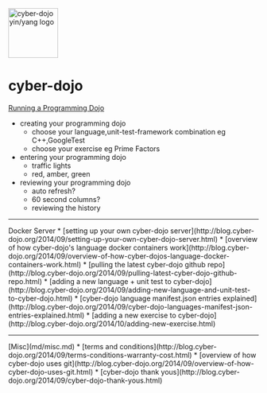 
<img src="https://raw.githubusercontent.com/JonJagger/cyberdojo/master/public/images/home_page_logo.png" alt="cyber-dojo yin/yang logo" width="100px" height="100px"/>

cyber-dojo
==========

[Running a Programming Dojo](md/running-a-dojo.md)
  * creating your programming dojo
    * choose your language,unit-test-framework combination
      eg C++,GoogleTest
    * choose your exercise
      eg Prime Factors
  * entering your programming dojo
    * traffic lights
    * red, amber, green
  * reviewing your programming dojo
    * auto refresh?
    * 60 second columns?
    * reviewing the history

<hr/>
Docker Server
  * [setting up your own cyber-dojo server](http://blog.cyber-dojo.org/2014/09/setting-up-your-own-cyber-dojo-server.html)
  * [overview of how cyber-dojo's language docker containers work](http://blog.cyber-dojo.org/2014/09/overview-of-how-cyber-dojos-language-docker-containers-work.html)
  * [pulling the latest cyber-dojo github repo](http://blog.cyber-dojo.org/2014/09/pulling-latest-cyber-dojo-github-repo.html)
  * [adding a new language + unit test to cyber-dojo](http://blog.cyber-dojo.org/2014/09/adding-new-language-and-unit-test-to-cyber-dojo.html)
  * [cyber-dojo language manifest.json entries explained](http://blog.cyber-dojo.org/2014/09/cyber-dojo-languages-manifest-json-entries-explained.html)
  * [adding a new exercise to cyber-dojo](http://blog.cyber-dojo.org/2014/10/adding-new-exercise.html)

<hr/>
[Misc](md/misc.md)
  * [terms and conditions](http://blog.cyber-dojo.org/2014/09/terms-conditions-warranty-cost.html)
  * [overview of how cyber-dojo uses git](http://blog.cyber-dojo.org/2014/09/overview-of-how-cyber-dojo-uses-git.html)
  * [cyber-dojo thank yous](http://blog.cyber-dojo.org/2014/09/cyber-dojo-thank-yous.html)
